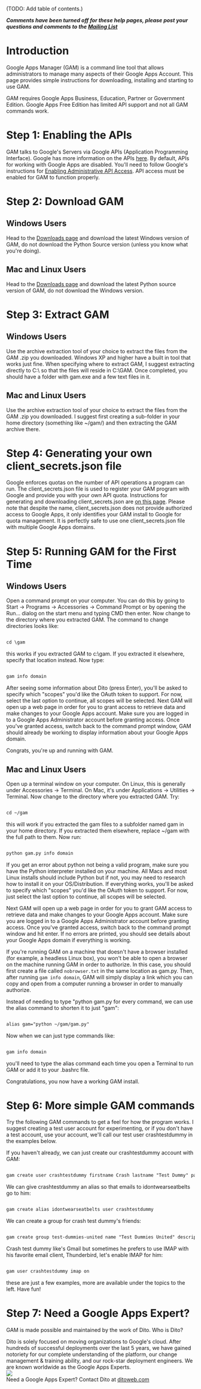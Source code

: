 (TODO: Add table of contents.)

_**Comments have been turned off for these help pages, please post your questions and comments to the [Mailing List](http://groups.google.com/group/google-apps-manager)**_

# Introduction

Google Apps Manager (GAM) is a command line tool that allows administrators to manage many aspects of their Google Apps Account. This page provides simple instructions for downloading, installing and starting to use GAM.

GAM requires Google Apps Business, Education, Partner or Government Edition.  Google Apps Free Edition has limited API support and not all GAM commands work.

# Step 1: Enabling the APIs
GAM talks to Google's Servers via Google APIs (Application Programming Interface). Google has more information on the APIs [here](http://www.google.com/support/a/bin/answer.py?hl=en&answer=60757). By default, APIs for working with Google Apps are disabled. You'll need to follow Google's instructions for [Enabling Administrative API Access](http://support.google.com/a/bin/answer.py?hl=en&answer=60757). API access must be enabled for GAM to function properly.

# Step 2: Download GAM
## Windows Users
Head to the [Downloads page](http://code.google.com/p/google-apps-manager/downloads/list) and download the latest Windows version of GAM, do not download the Python Source version (unless you know what you're doing).

## Mac and Linux Users
Head to the [Downloads page](http://code.google.com/p/google-apps-manager/downloads/list) and download the latest Python source version of GAM, do not download the Windows version.

# Step 3: Extract GAM
## Windows Users
Use the archive extraction tool of your choice to extract the files from the GAM .zip you downloaded. Windows XP and higher have a built in tool that works just fine. When specifying where to extract GAM, I suggest extracting directly to C:\ so that the files will reside in C:\GAM. Once completed, you should have a folder with gam.exe and a few text files in it.

## Mac and Linux Users
Use the archive extraction tool of your choice to extract the files from the GAM .zip you downloaded. I suggest first creating a sub-folder in your home directory (something like ~/gam/) and then extracting the GAM archive there.

# Step 4: Generating your own client\_secrets.json file
Google enforces quotas on the number of API operations a program can run. The client\_secrets.json file is used to register your GAM program with Google and provide you with your own API quota. Instructions for generating and downloading client\_secrets.json are [on this page](https://github.com/jay0lee/GAM/Creating-client_secrets.json-and-oauth2service.json). Please note that despite the name, client\_secrets.json does not provide authorized access to Google Apps, it only identifies your GAM install to Google for quota management. It is perfectly safe to use one client\_secrets.json file with multiple Google Apps domains.

# Step 5: Running GAM for the First Time
## Windows Users
Open a command prompt on your computer. You can do this by going to Start -> Programs -> Accessories -> Command Prompt or by opening the Run... dialog on the start menu and typing CMD then enter. Now change to the directory where you extracted GAM. The command to change directories looks like:
```html

cd \gam
```
this works if you extracted GAM to c:\gam. If you extracted it elsewhere, specify that location instead. Now type:
```html

gam info domain
```
After seeing some information about Dito (press Enter), you'll be asked to specify which "scopes" you'd like the OAuth token to support. For now, select the last option to continue, all scopes will be selected. Next GAM will open up a web page in order for you to grant access to retrieve data and make changes to your Google Apps account. Make sure you are logged in to a Google Apps Administrator account before granting access. Once you've granted access, switch back to the command prompt window, GAM should already be working to display information about your Google Apps domain.

Congrats, you're up and running with GAM.

## Mac and Linux Users
Open up a terminal window on your computer. On Linux, this is generally under Accessories -> Terminal. On Mac, it's under Applications -> Utilities -> Terminal. Now change to the directory where you extracted GAM. Try:
```html

cd ~/gam
```
this will work if you extracted the gam files to a subfolder named gam in your home directory. If you extracted them elsewhere, replace ~/gam with the full path to them. Now run:
```html

python gam.py info domain
```
If you get an error about python not being a valid program, make sure you have the Python interpreter installed on your machine. All Macs and most Linux installs should include Python but if not, you may need to research how to install it on your OS/Distribution. If everything works, you'll be asked to specify which "scopes" you'd like the OAuth token to support. For now, just select the last option to continue, all scopes will be selected.

Next GAM will open up a web page in order for you to grant GAM access to retrieve data and make changes to your Google Apps account. Make sure you are logged in to a Google Apps Administrator account before granting access. Once you've granted access, switch back to the command prompt window and hit enter. If no errors are printed, you should see details about your Google Apps domain if everything is working.

If you're running GAM on a machine that doesn't have a browser installed (for example, a headless Linux box), you won't be able to open a browser on the machine running GAM in order to authorize. In this case, you should first create a file called ` nobrowser.txt ` in the same location as gam.py. Then, after running ` gam info domain `, GAM will simply display a link which you can copy and open from a computer running a browser in order to manually authorize.

Instead of needing to type "python gam.py for every command, we can use the alias command to shorten it to just "gam":
```html

alias gam="python ~/gam/gam.py"
```
Now when we can just type commands like:
```html

gam info domain
```
you'll need to type the alias command each time you open a Terminal to run GAM or add it to your .bashrc file.

Congratulations, you now have a working GAM install.

# Step 6: More simple GAM commands

Try the following GAM commands to get a feel for how the program works. I suggest creating a test user account for experimenting, or if you don't have a test account, use your account, we'll call our test user crashtestdummy in the examples below.

If you haven't already, we can just create our crashtestdummy account with GAM:
```html

gam create user crashtestdummy firstname Crash lastname "Test Dummy" password "BuckleUp"
```

We can give crashtestdummy an alias so that emails to idontwearseatbelts go to him:
```html

gam create alias idontwearseatbelts user crashtestdummy
```

We can create a group for crash test dummy's friends:
```html

gam create group test-dummies-united name "Test Dummies United" description "Support Group Against Plastic Abuse"
```

Crash test dummy like's Gmail but sometimes he prefers to use IMAP with his favorite email client, Thunderbird, let's enable IMAP for him:
```html

gam user crashtestdummy imap on
```

these are just a few examples, more are available under the topics to the left. Have fun!

# Step 7: Need a Google Apps Expert?
GAM is made possible and maintained by the work of Dito. Who is Dito?

Dito is solely focused on moving organizations to Google's cloud. After hundreds of successful deployments over the last 5 years, we have gained notoriety for our complete understanding of the platform, our change management & training ability, and our rock-star deployment engineers. We are known worldwide as the Google Apps Experts.
<br><a href='http://www.ditoweb.com?s=gam'><img src='http://ditoweb.com/images/website/header-logo.png' /></a>
<br>
Need a Google Apps Expert? Contact Dito at <a href='http://www.ditoweb.com?s=gam'>ditoweb.com</a>